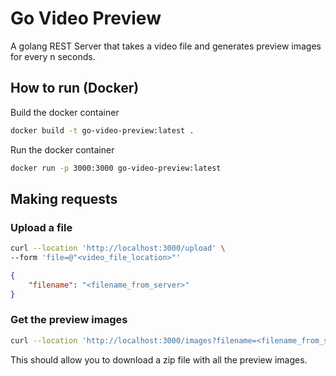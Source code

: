 # Go Video Preview 

A golang REST Server that takes a video file and generates preview images for every n seconds. 

## How to run (Docker)

Build the docker container 
```bash
docker build -t go-video-preview:latest .
```

Run the docker container
```bash
docker run -p 3000:3000 go-video-preview:latest
```

## Making requests 
### Upload a file 
```bash
curl --location 'http://localhost:3000/upload' \
--form 'file=@"<video_file_location>"'
```
```json
{
    "filename": "<filename_from_server>"
}
```

### Get the preview images 
```bash
curl --location 'http://localhost:3000/images?filename=<filename_from_server>&height=480&width=640&interval=2'
```
This should allow you to download a zip file with all the preview images.

